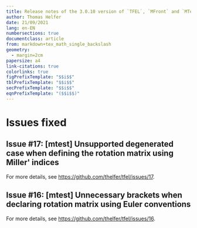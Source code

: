 ```yaml
---
title: Release notes of the 3.0.10 version of `TFEL`, `MFront` and `MTest`
author: Thomas Helfer
date: 21/09/2021
lang: en-EN
numbersections: true
documentclass: article
from: markdown+tex_math_single_backslash
geometry:
  - margin=2cm
papersize: a4
link-citations: true
colorlinks: true
figPrefixTemplate: "$$i$$"
tblPrefixTemplate: "$$i$$"
secPrefixTemplate: "$$i$$"
eqnPrefixTemplate: "($$i$$)"
---
```


# Issues fixed

## Issue #17: [mtest]  Unsupported degenerated case when defining the rotation matrix using Miller' indices

For more details, see <https://github.com/thelfer/tfel/issues/17>.

## Issue #16: [mtest] Unnecessary  brackets when declaring rotation matrix using Euler conventions

For more details, see <https://github.com/thelfer/tfel/issues/16>.

